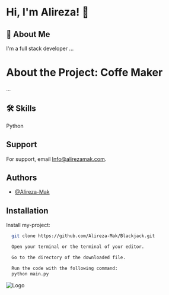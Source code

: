 # Hi, I'm Alireza! 👋


## 🚀 About Me
I'm a full stack developer ...

# About the Project: Coffe Maker
...



## 🛠 Skills
Python


## Support

For support, email Info@alirezamak.com.


## Authors

- [@Alireza-Mak](https://www.github.com/Alireza-Mak)


## Installation

Install my-project:

```bash
  git clone https://github.com/Alireza-Mak/Blackjack.git
```
```bash
  Open your terminal or the terminal of your editor.
```

```bash
  Go to the directory of the downloaded file.
```

```bash
  Run the code with the following command:
  python main.py
```


    
![Logo](https://alirezamak.com/wp-content/uploads/fav-icon-final-e1685159385524.png)


